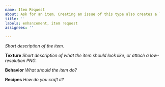 ```yaml
---
name: Item Request
about: Ask for an item. Creating an issue of this type also creates a Trello card.
title: ''
labels: enhancement, item request
assignees: ''

---
```


*Short description of the item.*

**Texture**
*Short description of what the item should look like, or attach a low-resolution PNG.*

**Behavior**
*What should the item do?*

**Recipes**
*How do you craft it?*
